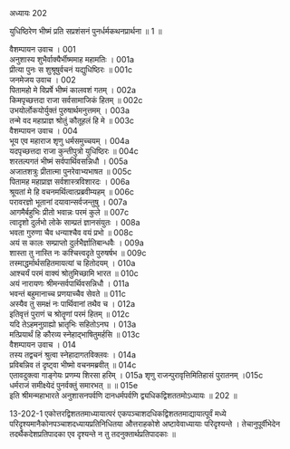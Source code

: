 अध्यायः 202

युधिष्ठिरेण भीष्मं प्रति सप्रशंसनं पुनर्धर्मकथनप्रार्थना ॥ 1 ॥
	
वैशम्पायन उवाच ।	001  
अनुशास्य शुभैर्वाक्यैर्भीष्ममाह महामतिः ।	001a  
प्रीत्या पुनः स शुश्रूषुर्वचनं यद्युधिष्ठिरः ॥	001c  
जनमेजय उवाच ।	002  
पितामहो मे विप्रर्षे भीष्मं कालवशं गतम् ।	002a  
किमपृच्छत्तदा राजा सर्वसामाजिकं हितम् ॥	002c  
उभयोर्लोकयोर्युक्तं पुरुषार्थमनुत्तमम् ।	003a  
तन्मे वद महाप्राज्ञ श्रोतुं कौतूहलं हि मे ॥	003c  
वैशम्पायन उवाच ।	004  
भूय एव महाराज शृणु धर्मसमुच्चयम् ।	004a  
यदपृच्छत्तदा राजा कुन्तीपुत्रो युधिष्ठिरः ॥	004c  
शरतल्पगतं भीष्मं सर्वपार्थिवसन्निधौ ।	005a  
अजातशत्रुः प्रीतात्मा पुनरेवाभ्यभाषत ॥	005c  
पितामह महाप्राज्ञ सर्वशास्त्रविशारदः ।	006a  
श्रूयतां मे हि वचनमर्थित्वात्प्रब्रवीम्यहम् ॥	006c  
परावरज्ञो भूतानां दयावान्सर्वजन्तुषु ।	007a  
आगमैर्बहुभिः प्रीतो भवान्नः परमं कुले ॥	007c  
त्वादृशो दुर्लभो लोके साम्प्रतं ज्ञानसंयुतः ।	008a  
भवता गुरुणा चैव धन्याश्चैव वयं प्रभो ॥	008c  
अयं स कालः सम्प्राप्तो दुर्लभैर्ज्ञातिबान्धवैः ।	009a  
शास्ता तु नास्ति नः कश्चित्त्वदृते पुरुषर्षभ ॥	009c  
तस्माद्धर्मार्थसहितमायत्यां च हितोदयम् ।	010a  
आश्चर्यं परमं वाक्यं श्रोतुमिच्छामि भारत ॥	010c  
अयं नारायणः श्रीमन्सर्वपार्थिवसन्निधौ ।	011a  
भवन्तं बहुमानाच्च प्रणयाच्चैव सेवते ॥	011c  
अस्यैव तु समक्षं नः पार्थिवानां तथैव च ।	012a  
इतिवृत्तं पुराणं च श्रोतॄणां परमं हितम् ॥	012c  
यदि तेऽहमनुग्राह्यो भ्रातृभिः सहितोऽनघ ।	013a  
मत्प्रियार्थं हि कौरव्य स्नेहाद्भाषितुमर्हसि ॥	013c  
वैशम्पायन उवाच ।	014  
तस्य तद्वचनं श्रुत्वा स्नेहादागतविक्लवः ।	014a  
प्रविबन्निव तं दृष्ट्वा भीष्मो वचनमब्रवीत् ॥	014c  
एतावदुक्त्वा गाङ्गेयः प्रणम्य शिरसा हरिम् ।	015a	शृणु राजन्पुरावृत्तिमितिहासं पुरातनम् ।015c  
धर्मराजं समीक्ष्येदं पुनर्वक्तुं समारभत् ॥ ॥	015e  
इति श्रीमन्महाभारते अनुशासनपर्वणि दानधर्मपर्वणि द्व्यधिकद्विशततमोऽध्यायः ॥ 202 ॥

13-202-1 एकोत्तरद्विशततमाध्यायात्परं एकपञ्चाशदधिकद्विशततमाद्यायात्पूर्वं मध्ये परिदृश्यमानैकोनपञ्चाशदध्यायप्रतिनिधितया औत्तराहकोशे अष्टावेवाध्यायाः परिदृश्यन्ते । तेचानुपूर्वीभेदेन तदर्थैकदेशप्रतिपादका एव दृश्यन्ते न तु तदनुक्तार्थप्रतिपादकाः ॥
